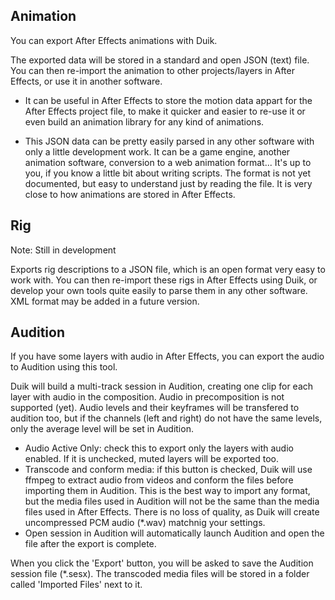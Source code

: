 ## Animation

You can export After Effects animations with Duik.

The exported data will be stored in a standard and open JSON (text) file.
You can then re-import the animation to other projects/layers in After Effects, or use it in another software.

- It can be useful in After Effects to store the motion data appart for the After Effects project file, to make it quicker and easier to re-use it or even build an animation library for any kind of animations.

- This JSON data can be pretty easily parsed in any other software with only a little development work. It can be a game engine, another animation software, conversion to a web animation format... It's up to you, if you know a little bit about writing scripts.
The format is not yet documented, but easy to understand just by reading the file. It is very close to how animations are stored in After Effects.

## Rig

Note: Still in development

Exports rig descriptions to a JSON file, which is an open format very easy to work with. You can then re-import these rigs in After Effects using Duik, or develop your own tools quite easily to parse them in any other software. XML format may be added in a future version.

## Audition

If you have some layers with audio in After Effects, you can export the audio to Audition using this tool.

Duik will build a multi-track session in Audition, creating one clip for each layer with audio in the composition. Audio in precomposition is not supported (yet).
Audio levels and their keyframes will be transfered to audition too, but if the channels (left and right) do not have the same levels, only the average level will be set in Audition.

- Audio Active Only: check this to export only the layers with audio enabled. If it is unchecked, muted layers will be exported too.
- Transcode and conform media: if this button is checked, Duik will use ffmpeg to extract audio from videos and conform the files before importing them in Audition. This is the best way to import any format, but the media files used in Audition will not be the same than the media files used in After Effects. There is no loss of quality, as Duik will create uncompressed PCM audio (*.wav) matchnig your settings.
- Open session in Audition will automatically launch Audition and open the file after the export is complete.

When you click the 'Export' button, you will be asked to save the Audition session file (*.sesx). The transcoded media files will be stored in a folder called 'Imported Files' next to it.

